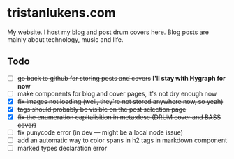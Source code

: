 # tristanlukens.com

My website. I host my blog and post drum covers here. Blog posts are mainly about technology, music and life.

## Todo

- [ ] ~~go back to github for storing posts and covers~~ **I'll stay with Hygraph for now**
- [ ] make components for blog and cover pages, it's not dry enough now
- [x] ~~fix images not loading (well, they're not stored anywhere now, so yeah)~~
- [x] ~~tags should probably be visible on the post selection page~~
- [x] ~~fix the enumeration capitalisition in meta:desc (DRUM cover and BASS cover)~~
- [ ] fix punycode error (in dev — might be a local node issue)
- [ ] add an automatic way to color spans in h2 tags in markdown component
- [ ] marked types declaration error
